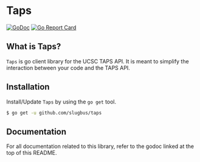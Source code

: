 # Taps
[![GoDoc](https://godoc.org/github.com/slugbus/taps?status.svg)](https://godoc.org/github.com/slugbus/taps) [![Go Report Card](https://goreportcard.com/badge/github.com/slugbus/taps)](https://goreportcard.com/report/github.com/slugbus/taps)

## What is Taps?
`Taps` is  go client library for the UCSC TAPS API. It is meant to simplify the interaction between your code and the TAPS API.

## Installation
Install/Update `Taps` by using the `go get` tool.

```bash
$ go get -u github.com/slugbus/taps
```

## Documentation
For all documentation related to this library, refer to the godoc linked at the top of this README.
